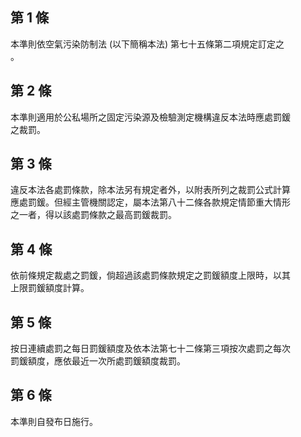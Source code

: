 第 1 條
-------
本準則依空氣污染防制法 (以下簡稱本法) 第七十五條第二項規定訂定之  
。

第 2 條
-------
本準則適用於公私場所之固定污染源及檢驗測定機構違反本法時應處罰鍰  
之裁罰。

第 3 條
-------
違反本法各處罰條款，除本法另有規定者外，以附表所列之裁罰公式計算  
應處罰鍰。但經主管機關認定，屬本法第八十二條各款規定情節重大情形  
之一者，得以該處罰條款之最高罰鍰裁罰。

第 4 條
-------
依前條規定裁處之罰鍰，倘超過該處罰條款規定之罰鍰額度上限時，以其  
上限罰鍰額度計算。

第 5 條
-------
按日連續處罰之每日罰鍰額度及依本法第七十二條第三項按次處罰之每次  
罰鍰額度，應依最近一次所處罰鍰額度裁罰。

第 6 條
-------
本準則自發布日施行。

